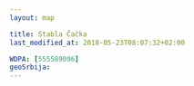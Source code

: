 ```yaml
---
layout: map

title: Stabla Čačka
last_modified_at: 2018-05-23T08:07:32+02:00

WDPA: [555589096]
geoSrbija:
---
```

